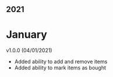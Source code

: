 ## 2021
# January
v1.0.0 (04/01/2021)
- Added ability to add and remove items
- Added ability to mark items as bought
